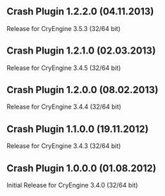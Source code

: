 Crash Plugin 1.2.2.0 (04.11.2013)
---------------------------
Release for CryEngine 3.5.3 (32/64 bit)

Crash Plugin 1.2.1.0 (02.03.2013)
---------------------------
Release for CryEngine 3.4.5 (32/64 bit)

Crash Plugin 1.2.0.0 (08.02.2013)
---------------------------
Release for CryEngine 3.4.4 (32/64 bit)

Crash Plugin 1.1.0.0 (19.11.2012)
---------------------------
Release for CryEngine 3.4.3 (32/64 bit)

Crash Plugin 1.0.0.0 (01.08.2012)
---------------------------
Initial Release for CryEngine 3.4.0 (32/64 bit)
